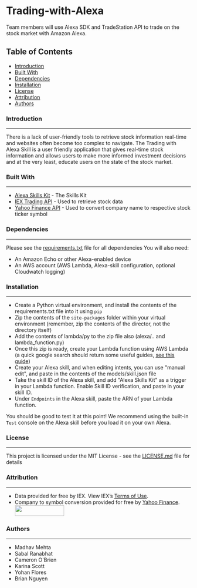 # Trading-with-Alexa

Team members will use Alexa SDK and TradeStation API to trade on the stock market with Amazon Alexa.

## Table of Contents
   
 * [Introduction](#introduction)
 * [Built With](#built-with)
 * [Dependencies](#dependencies)
 * [Installation](#installation)
 * [License](#license)
 * [Attribution](#attribution)
 * [Authors](#authors)


### Introduction
------------

 There is a lack of user-friendly tools to retrieve stock information real-time and websites often become too complex to navigate. The Trading with Alexa Skill is a user friendly application that gives real-time stock information and allows users to make more informed investment decisions and at the very least, educate users on the state of the stock market.

### Built With
------------

 * [Alexa Skills Kit](https://developer.amazon.com/alexa-skills-kit "Alexa Skill Kit Homepage") - The Skills Kit
 * [IEX Trading API](https://iextrading.com/developer/docs/ "IEX API Documentation") - Used to retrieve stock data
 * [Yahoo Finance API](https://finance.yahoo.com/ "Yahoo Finance Homepage") - Used to convert company name to respective stock ticker symbol

### Dependencies
----------------

Please see the [requirements.txt](requirements.txt) file for all dependencies
You will also need:
   * An Amazon Echo or other Alexa-enabled device
   * An AWS account (AWS Lambda, Alexa-skill configuration, optional Cloudwatch logging)

### Installation
----------------
* Create a Python virtual environment, and install the contents of the requirements.txt file into it using `pip`
* Zip the contents of the `site-packages` folder within your virtual environment (remember, zip the contents of the director, not the directory itself)
* Add the contents of lambda/py to the zip file also (alexa/.. and lambda_function.py)
* Once this zip is ready, create your Lambda function using AWS Lambda (a quick google search should return some useful guides, [see this guide](https://github.com/alexa/skill-sample-python-city-guide/blob/master/instructions/2-lambda-function.md))
* Create your Alexa skill, and when editing intents, you can use "manual edit", and paste in the contents of the models/skill.json file
* Take the skill ID of the Alexa skill, and add "Alexa Skills Kit" as a trigger in your Lambda function. Enable Skill ID verification, and paste in your skill ID.
* Under `Endpoints` in the Alexa skill, paste the ARN of your Lambda function.

You should be good to test it at this point! We recommend using the built-in `Test` console on the Alexa skill before you load it on your own Alexa. 

### License
-----------

This project is licensed under the MIT License - see the [LICENSE.md](LICENSE) file for details

### Attribution
---------------

 * Data provided for free by IEX. View IEX’s [Terms of Use](https://iextrading.com/api-exhibit-a/ "IEX Terms of Use").
 * Company to symbol conversion provided for free by [Yahoo Finance](https://finance.yahoo.com/ "Yahoo Finance Homepage").
 <a href="https://www.yahoo.com/?ilc=401" target="_blank"> <img src="https://poweredby.yahoo.com/purple.png" width="134" height="29"/> </a>

### Authors
-----------

 * Madhav Mehta
 * Sabal Ranabhat
 * Cameron O'Brien
 * Karina Scott
 * Yohan Flores
 * Brian Nguyen
